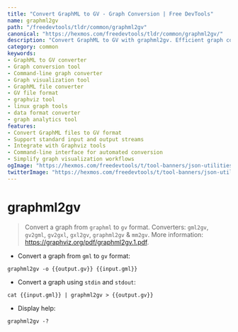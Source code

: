 ```yaml
---
title: "Convert GraphML to GV - Graph Conversion | Free DevTools"
name: graphml2gv
path: "/freedevtools/tldr/common/graphml2gv"
canonical: "https://hexmos.com/freedevtools/tldr/common/graphml2gv/"
description: "Convert GraphML to GV with graphml2gv. Efficient graph conversion for visualization and analysis using command-line. Free online tool, no registration required."
category: common
keywords:
- GraphML to GV converter
- Graph conversion tool
- Command-line graph converter
- Graph visualization tool
- GraphML file converter
- GV file format
- graphviz tool
- linux graph tools
- data format converter
- graph analytics tool
features:
- Convert GraphML files to GV format
- Support standard input and output streams
- Integrate with Graphviz tools
- Command-line interface for automated conversion
- Simplify graph visualization workflows
ogImage: "https://hexmos.com/freedevtools/t/tool-banners/json-utilities-banner.png"
twitterImage: "https://hexmos.com/freedevtools/t/tool-banners/json-utilities-banner.png"
---
```


# graphml2gv

> Convert a graph from `graphml` to `gv` format.
> Converters: `gml2gv`, `gv2gml`, `gv2gxl`, `gxl2gv`, `graphml2gv` & `mm2gv`.
> More information: <https://graphviz.org/pdf/graphml2gv.1.pdf>.

- Convert a graph from `gml` to `gv` format:

`graphml2gv -o {{output.gv}} {{input.gml}}`

- Convert a graph using `stdin` and `stdout`:

`cat {{input.gml}} | graphml2gv > {{output.gv}}`

- Display help:

`graphml2gv -?`
